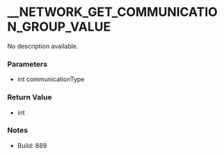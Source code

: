 # __NETWORK_GET_COMMUNICATION_GROUP_VALUE

No description available.

### Parameters
* int communicationType

### Return Value
* int

### Notes
* Build: 889

